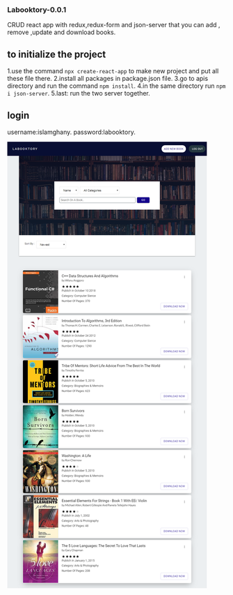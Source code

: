 ### Labooktory-0.0.1
CRUD react app with redux,redux-form and json-server that you can add , remove ,update and download books.

## to initialize the project
1.use the command `npx create-react-app` to make new project and put all these file there.
2.install all packages in package.json file.
3.go to apis directory and run the command `npm install`.
4.in the same directory run `npm i json-server`.
5.last: run the two server together.

## login
username:islamghany.
password:labooktory.


![labooktory](/public/screencapture-localhost-3000-2019-09-25-16_58_49.png "Philadelphia's Magic Gardens")

